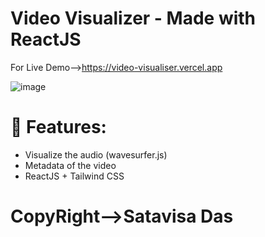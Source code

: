 # Video Visualizer - Made with ReactJS
For Live Demo-->https://video-visualiser.vercel.app

![image](https://github.com/dipayansarkar47/video-visualizer/assets/77672753/15780db7-2416-4ea9-9b59-3f554930a4f5)

# 🚀 Features:
- Visualize the audio (wavesurfer.js)
- Metadata of the video
- ReactJS + Tailwind CSS
  
# CopyRight-->Satavisa Das

